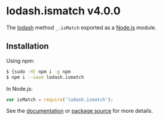 # lodash.ismatch v4.0.0

The [lodash](https://lodash.com/) method `_.isMatch` exported as a [Node.js](https://nodejs.org/) module.

## Installation

Using npm:
```bash
$ {sudo -H} npm i -g npm
$ npm i --save lodash.ismatch
```

In Node.js:
```js
var isMatch = require('lodash.ismatch');
```

See the [documentation](https://lodash.com/docs#isMatch) or [package source](https://github.com/lodash/lodash/blob/4.0.0-npm-packages/lodash.ismatch) for more details.
